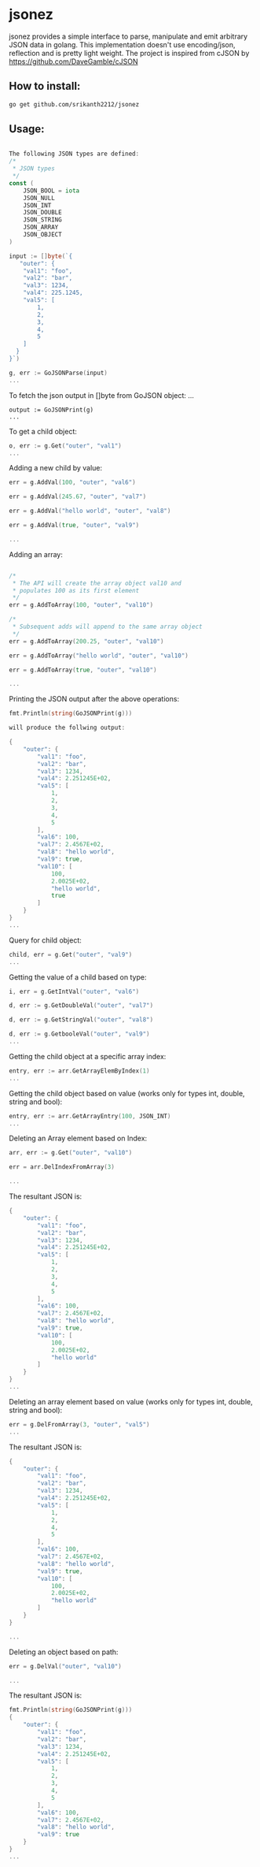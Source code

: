 # jsonez
jsonez provides a simple interface to parse, manipulate and emit arbitrary JSON data in golang. This implementation doesn't use encoding/json, reflection and is pretty light weight. The project is inspired from cJSON by https://github.com/DaveGamble/cJSON 

## How to install:
```bash
go get github.com/srikanth2212/jsonez
```
## Usage:
```go

The following JSON types are defined:
/*
 * JSON types
 */
const (
	JSON_BOOL = iota
	JSON_NULL
	JSON_INT
	JSON_DOUBLE
	JSON_STRING
	JSON_ARRAY
	JSON_OBJECT
)

input := []byte(`{
   "outer": {
	"val1":	"foo",
	"val2":	"bar",
	"val3":	1234,
	"val4":	225.1245,
	"val5":	[
	 	1,
		2,
		3,
		4,
		5
	]
  }
}`)

g, err := GoJSONParse(input)
...
```
  
To fetch the json output in []byte from GoJSON object:
...
```
output := GoJSONPrint(g)
...
```

To get a child object:
```go
o, err := g.Get("outer", "val1")
...
```

Adding a new child by value:
```go
err = g.AddVal(100, "outer", "val6")

err = g.AddVal(245.67, "outer", "val7")

err = g.AddVal("hello world", "outer", "val8")

err = g.AddVal(true, "outer", "val9")

...
```

Adding an array:
```go

/*
 * The API will create the array object val10 and
 * populates 100 as its first element
 */
err = g.AddToArray(100, "outer", "val10")

/*
 * Subsequent adds will append to the same array object
 */
err = g.AddToArray(200.25, "outer", "val10")

err = g.AddToArray("hello world", "outer", "val10")

err = g.AddToArray(true, "outer", "val10")

...
```

Printing the JSON output after the above operations:
```go
fmt.Println(string(GoJSONPrint(g)))

will produce the follwing output:

{
	"outer": {
		"val1": "foo",
		"val2": "bar",
		"val3": 1234,
		"val4": 2.251245E+02,
		"val5": [
			1,
			2,
			3,
			4,
			5
		],
		"val6": 100,
		"val7": 2.4567E+02,
		"val8": "hello world",
		"val9": true,
		"val10": [
			100,
			2.0025E+02,
			"hello world",
			true
		]
	}
}
...
```
Query for child object:
```go
child, err = g.Get("outer", "val9")
...
```
Getting the value of a child based on type:
```go
i, err = g.GetIntVal("outer", "val6")

d, err := g.GetDoubleVal("outer", "val7")

d, err := g.GetStringVal("outer", "val8")

d, err := g.GetbooleVal("outer", "val9")
...
```

Getting the child object at a specific array index:
```go
entry, err := arr.GetArrayElemByIndex(1)
...
```
Getting the child object based on value (works only for types int, double, string and bool):
```go
entry, err := arr.GetArrayEntry(100, JSON_INT)
...
```

Deleting an Array element based on Index:
```go
arr, err := g.Get("outer", "val10")

err = arr.DelIndexFromArray(3)

...
```
The resultant JSON is:
```go
{
	"outer": {
		"val1": "foo",
		"val2": "bar",
		"val3": 1234,
		"val4": 2.251245E+02,
		"val5": [
			1,
			2,
			3,
			4,
			5
		],
		"val6": 100,
		"val7": 2.4567E+02,
		"val8": "hello world",
		"val9": true,
		"val10": [
			100,
			2.0025E+02,
			"hello world"
		]
	}
}
...
```

Deleting an array element based on value (works only for types int, double, string and bool):
```go
err = g.DelFromArray(3, "outer", "val5")
...
```
The resultant JSON is:
```go
{
	"outer": {
		"val1": "foo",
		"val2": "bar",
		"val3": 1234,
		"val4": 2.251245E+02,
		"val5": [
			1,
			2,
			4,
			5
		],
		"val6": 100,
		"val7": 2.4567E+02,
		"val8": "hello world",
		"val9": true,
		"val10": [
			100,
			2.0025E+02,
			"hello world"
		]
	}
}

...
```


Deleting an object based on path:
```go
err = g.DelVal("outer", "val10")

...
```
The resultant JSON is:
```go
fmt.Println(string(GoJSONPrint(g)))
{
	"outer": {
		"val1": "foo",
		"val2": "bar",
		"val3": 1234,
		"val4": 2.251245E+02,
		"val5": [
			1,
			2,
			3,
			4,
			5
		],
		"val6": 100,
		"val7": 2.4567E+02,
		"val8": "hello world",
		"val9": true
	}
}
...
```

